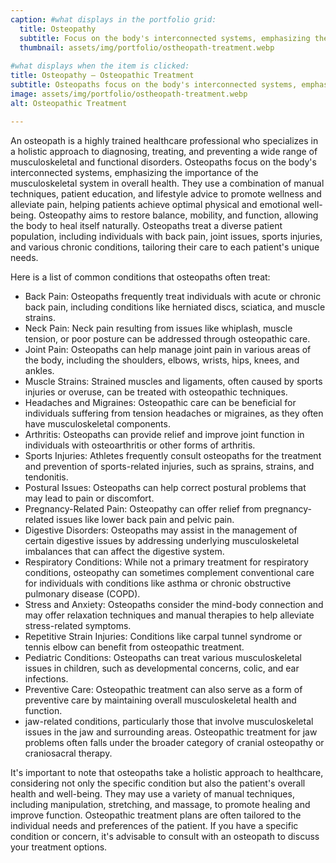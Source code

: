 ```yaml
---
caption: #what displays in the portfolio grid:
  title: Osteopathy
  subtitle: Focus on the body's interconnected systems, emphasizing the importance of the musculoskeletal system.
  thumbnail: assets/img/portfolio/ostheopath-treatment.webp
  
#what displays when the item is clicked:
title: Osteopathy – Osteopathic Treatment
subtitle: Osteopaths focus on the body's interconnected systems, emphasizing the importance of the musculoskeletal system in overall health.
image: assets/img/portfolio/ostheopath-treatment.webp
alt: Osteopathic Treatment

---
```

An osteopath is a highly trained healthcare professional who specializes in a holistic approach to diagnosing, treating, and preventing a wide range of musculoskeletal and functional disorders. Osteopaths focus on the body's interconnected systems, emphasizing the importance of the musculoskeletal system in overall health. They use a combination of manual techniques, patient education, and lifestyle advice to promote wellness and alleviate pain, helping patients achieve optimal physical and emotional well-being. Osteopathy aims to restore balance, mobility, and function, allowing the body to heal itself naturally. Osteopaths treat a diverse patient population, including individuals with back pain, joint issues, sports injuries, and various chronic conditions, tailoring their care to each patient's unique needs.

Here is a list of common conditions that osteopaths often treat:
- Back Pain: Osteopaths frequently treat individuals with acute or chronic back pain, including conditions like herniated discs, sciatica, and muscle strains.
- Neck Pain: Neck pain resulting from issues like whiplash, muscle tension, or poor posture can be addressed through osteopathic care.
- Joint Pain: Osteopaths can help manage joint pain in various areas of the body, including the shoulders, elbows, wrists, hips, knees, and ankles.
- Muscle Strains: Strained muscles and ligaments, often caused by sports injuries or overuse, can be treated with osteopathic techniques.
- Headaches and Migraines: Osteopathic care can be beneficial for individuals suffering from tension headaches or migraines, as they often have musculoskeletal components.
- Arthritis: Osteopaths can provide relief and improve joint function in individuals with osteoarthritis or other forms of arthritis.
- Sports Injuries: Athletes frequently consult osteopaths for the treatment and prevention of sports-related injuries, such as sprains, strains, and tendonitis.
- Postural Issues: Osteopaths can help correct postural problems that may lead to pain or discomfort.
- Pregnancy-Related Pain: Osteopathy can offer relief from pregnancy-related issues like lower back pain and pelvic pain.
- Digestive Disorders: Osteopaths may assist in the management of certain digestive issues by addressing underlying musculoskeletal imbalances that can affect the digestive system.
- Respiratory Conditions: While not a primary treatment for respiratory conditions, osteopathy can sometimes complement conventional care for individuals with conditions like asthma or chronic obstructive pulmonary disease (COPD).
- Stress and Anxiety: Osteopaths consider the mind-body connection and may offer relaxation techniques and manual therapies to help alleviate stress-related symptoms.
- Repetitive Strain Injuries: Conditions like carpal tunnel syndrome or tennis elbow can benefit from osteopathic treatment.
- Pediatric Conditions: Osteopaths can treat various musculoskeletal issues in children, such as developmental concerns, colic, and ear infections.
- Preventive Care: Osteopathic treatment can also serve as a form of preventive care by maintaining overall musculoskeletal health and function.
- jaw-related conditions, particularly those that involve musculoskeletal issues in the jaw and surrounding areas. Osteopathic treatment for jaw problems often falls under the broader category of cranial osteopathy or craniosacral therapy.

It's important to note that osteopaths take a holistic approach to healthcare, considering not only the specific condition but also the patient's overall health and well-being. They may use a variety of manual techniques, including manipulation, stretching, and massage, to promote healing and improve function. Osteopathic treatment plans are often tailored to the individual needs and preferences of the patient. If you have a specific condition or concern, it's advisable to consult with an osteopath to discuss your treatment options.
